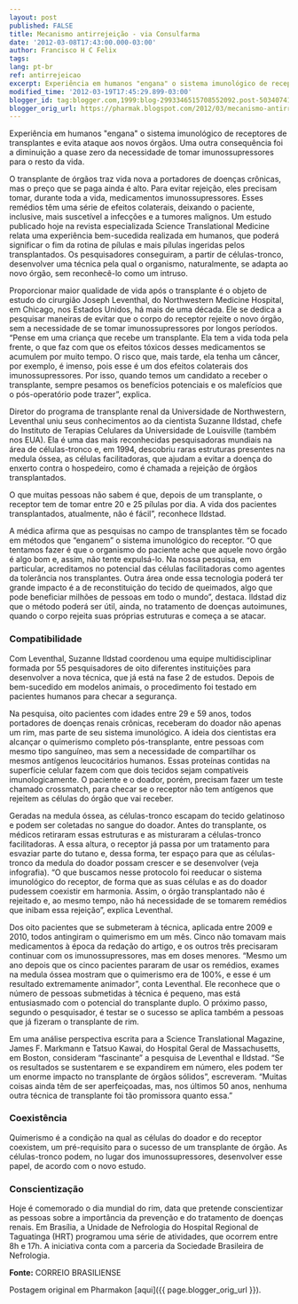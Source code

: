 ```yaml
---
layout: post
published: FALSE
title: Mecanismo antirrejeição - via Consulfarma
date: '2012-03-08T17:43:00.000-03:00'
author: Francisco H C Felix
tags:
lang: pt-br
ref: antirrejeicao
excerpt: Experiência em humanos "engana" o sistema imunológico de receptores de transplantes e evita ataque aos novos órgãos. Uma outra consequência foi a diminuição a quase zero da necessidade de tomar imunossupressores para o resto da vida.
modified_time: '2012-03-19T17:45:29.899-03:00'
blogger_id: tag:blogger.com,1999:blog-2993346515708552092.post-5034074119620710648
blogger_orig_url: https://pharmak.blogspot.com/2012/03/mecanismo-antirrejeicao-via-consulfarma.html
---
```


Experiência em humanos "engana" o sistema imunológico de receptores de transplantes e evita ataque aos novos órgãos. Uma outra consequência foi a diminuição a quase zero da necessidade de tomar imunossupressores para o resto da vida.

<!--more-->

O transplante de órgãos traz vida nova a portadores de doenças crônicas, mas o preço que se paga ainda é alto. Para evitar rejeição, eles precisam tomar, durante toda a vida, medicamentos imunossupressores. Esses remédios têm uma série de efeitos colaterais, deixando o paciente, inclusive, mais suscetível a infecções e a tumores malignos. Um estudo publicado hoje na revista especializada Science Translational Medicine relata uma experiência bem-sucedida realizada em humanos, que poderá significar o fim da rotina de pílulas e mais pílulas ingeridas pelos transplantados. Os pesquisadores conseguiram, a partir de células-tronco, desenvolver uma técnica pela qual o organismo, naturalmente, se adapta ao novo órgão, sem reconhecê-lo como um intruso.

Proporcionar maior qualidade de vida após o transplante é o objeto de estudo do cirurgião Joseph Leventhal, do Northwestern Medicine Hospital, em Chicago, nos Estados Unidos, há mais de uma década. Ele se dedica a pesquisar maneiras de evitar que o corpo do receptor rejeite o novo órgão, sem a necessidade de se tomar imunossupressores por longos períodos. “Pense em uma criança que recebe um transplante. Ela tem a vida toda pela frente, o que faz com que os efeitos tóxicos desses medicamentos se acumulem por muito tempo. O risco que, mais tarde, ela tenha um câncer, por exemplo, é imenso, pois esse é um dos efeitos colaterais dos imunossupressores. Por isso, quando temos um candidato a receber o transplante, sempre pesamos os benefícios potenciais e os malefícios que o pós-operatório pode trazer”, explica.

Diretor do programa de transplante renal da Universidade de Northwestern, Leventhal uniu seus conhecimentos ao da cientista Suzanne Ildstad, chefe do Instituto de Terapias Celulares da Universidade de Louisville (também nos EUA). Ela é uma das mais reconhecidas pesquisadoras mundiais na área de células-tronco e, em 1994, descobriu raras estruturas presentes na medula óssea, as células facilitadoras, que ajudam a evitar a doença do enxerto contra o hospedeiro, como é chamada a rejeição de órgãos transplantados.

O que muitas pessoas não sabem é que, depois de um transplante, o receptor tem de tomar entre 20 e 25 pílulas por dia. A vida dos pacientes transplantados, atualmente, não é fácil”, reconhece Ildstad.

A médica afirma que as pesquisas no campo de transplantes têm se focado em métodos que “enganem” o sistema imunológico do receptor. “O que tentamos fazer é que o organismo do paciente ache que aquele novo órgão é algo bom e, assim, não tente expulsá-lo. Na nossa pesquisa, em particular, acreditamos no potencial das células facilitadoras como agentes da tolerância nos transplantes. Outra área onde essa tecnologia poderá ter grande impacto é a de reconstituição do tecido de queimados, algo que pode beneficiar milhões de pessoas em todo o mundo”, destaca. Ildstad diz que o método poderá ser útil, ainda, no tratamento de doenças autoimunes, quando o corpo rejeita suas próprias estruturas e começa a se atacar.

### Compatibilidade

Com Leventhal, Suzanne Ildstad coordenou uma equipe multidisciplinar formada por 55 pesquisadores de oito diferentes instituições para desenvolver a nova técnica, que já está na fase 2 de estudos. Depois de bem-sucedido em modelos animais, o procedimento foi testado em pacientes humanos para checar a segurança.

Na pesquisa, oito pacientes com idades entre 29 e 59 anos, todos portadores de doenças renais crônicas, receberam do doador não apenas um rim, mas parte de seu sistema imunológico. A ideia dos cientistas era alcançar o quimerismo completo pós-transplante, entre pessoas com mesmo tipo sanguíneo, mas sem a necessidade de compartilhar os mesmos antígenos leucocitários humanos. Essas proteínas contidas na superfície celular fazem com que dois tecidos sejam compatíveis imunologicamente. O paciente e o doador, porém, precisam fazer um teste chamado crossmatch, para checar se o receptor não tem antígenos que rejeitem as células do órgão que vai receber.

Geradas na medula óssea, as células-tronco escapam do tecido gelatinoso e podem ser coletadas no sangue do doador. Antes do transplante, os médicos retiraram essas estruturas e as misturaram a células-tronco facilitadoras. A essa altura, o receptor já passa por um tratamento para esvaziar parte do tutano e, dessa forma, ter espaço para que as células-tronco da medula do doador possam crescer e se desenvolver (veja infografia). “O que buscamos nesse protocolo foi reeducar o sistema imunológico do receptor, de forma que as suas células e as do doador pudessem coexistir em harmonia. Assim, o órgão transplantado não é rejeitado e, ao mesmo tempo, não há necessidade de se tomarem remédios que inibam essa rejeição”, explica Leventhal.

Dos oito pacientes que se submeteram à técnica, aplicada entre 2009 e 2010, todos antingiram o quimerismo em um mês. Cinco não tomavam mais medicamentos à época da redação do artigo, e os outros três precisaram continuar com os imunossupressores, mas em doses menores. “Mesmo um ano depois que os cinco pacientes pararam de usar os remédios, exames na medula óssea mostram que o quimerismo era de 100%, e esse é um resultado extremamente animador”, conta Leventhal. Ele reconhece que o número de pessoas submetidas à técnica é pequeno, mas está entusiasmado com o potencial do transplante duplo. O próximo passo, segundo o pesquisador, é testar se o sucesso se aplica também a pessoas que já fizeram o transplante de rim.

Em uma análise perspectiva escrita para a Science Translational Magazine, James F. Markmann e Tatsuo Kawai, do Hospital Geral de Massachusetts, em Boston, consideram “fascinante” a pesquisa de Leventhal e Ildstad. “Se os resultados se sustentarem e se expandirem em número, eles podem ter um enorme impacto no transplante de órgãos sólidos”, escreveram. “Muitas coisas ainda têm de ser aperfeiçoadas, mas, nos últimos 50 anos, nenhuma outra técnica de transplante foi tão promissora quanto essa.”

### Coexistência

Quimerismo é a condição na qual as células do doador e do receptor coexistem, um pré-requisito para o sucesso de um transplante de órgão. As células-tronco podem, no lugar dos imunossupressores, desenvolver esse papel, de acordo com o novo estudo.

### Conscientização

Hoje é comemorado o dia mundial do rim, data que pretende conscientizar as pessoas sobre a importância da prevenção e do tratamento de doenças renais. Em Brasília, a Unidade de Nefrologia do Hospital Regional de Taguatinga (HRT) programou uma série de atividades, que ocorrem entre 8h e 17h. A iniciativa conta com a parceria da Sociedade Brasileira de Nefrologia.

**Fonte:** CORREIO BRASILIENSE

Postagem original em Pharmakon [aqui]({{ page.blogger_orig_url }}).
